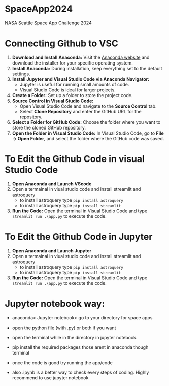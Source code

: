 # SpaceApp2024
NASA Seattle Space App Challenge 2024


# Connecting Github to VSC
1) **Download and Install Anaconda:** Visit the [Anaconda website](https://www.anaconda.com/download) and download the installer for your specific operating system.
2) **Install Anaconda:** During installation, keep everything set to the default settings.
3) **Install Jupyter and Visual Studio Code via Anaconda Navigator:**
    * Jupyter is useful for running small amounts of code.
    * Visual Studio Code is ideal for larger projects.
4) **Create a Folder:** Set up a folder to store the project code.
5) **Source Control in Visual Studio Code:**
    * Open Visual Studio Code and navigate to the **Source Control** tab.
    * Select **Clone Repository** and enter the GitHub URL for the repository.
6) **Select a Folder for GitHub Code:** Choose the folder where you want to store the cloned GitHub repository.
7) **Open the Folder in Visual Studio Code:** In Visual Studio Code, go to **File → Open Folder**, and select the folder where the GitHub code was saved.


# To Edit the Github Code in visual Studio Code 
1) **Open Anaconda and Launch VScode**
2) Open a termainal in viual studio code and install streamlit and astroquery 
    * to install astroquery type `pip install astroquery`
    * to install astroquery type `pip install streamlit`
9) **Run the Code:** Open the terminal in Visual Studio Code and type `streamlit run .\app.py` to execute the code.

# To Edit the Github Code in Jupyter 
1) **Open Anaconda and Launch  Jupyter**
2) Open a termainal in viual studio code and install streamlit and astroquery 
    * to install astroquery type `pip install astroquery`
    * to install astroquery type `pip install streamlit`
9) **Run the Code:** Open the terminal in Visual Studio Code and type `streamlit run .\app.py` to execute the code.

# Jupyter notebook way: 
- anaconda> Jupyter notebook> go to your directory for space apps
- open the python file (with .py) or both if you want
- open the terminal while in the directory in jupyter notebook. 
- pip install the required packages those arent in anaconda though terminal
- once the code is good try running the app/code

- also .ipynb is a better way to check every steps of coding. Highly recommend to use jupyter notebook



